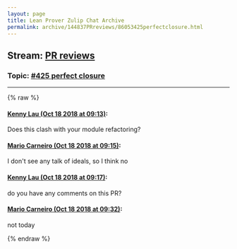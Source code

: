```yaml
---
layout: page
title: Lean Prover Zulip Chat Archive 
permalink: archive/144837PRreviews/86053425perfectclosure.html
---
```


## Stream: [PR reviews](index.html)
### Topic: [#425 perfect closure](86053425perfectclosure.html)

---


{% raw %}
#### [ Kenny Lau (Oct 18 2018 at 09:13)](https://leanprover.zulipchat.com/#narrow/stream/144837-PR%20reviews/topic/%23425%20perfect%20closure/near/136024821):
Does this clash with your module refactoring?

#### [ Mario Carneiro (Oct 18 2018 at 09:15)](https://leanprover.zulipchat.com/#narrow/stream/144837-PR%20reviews/topic/%23425%20perfect%20closure/near/136024897):
I don't see any talk of ideals, so I think no

#### [ Kenny Lau (Oct 18 2018 at 09:17)](https://leanprover.zulipchat.com/#narrow/stream/144837-PR%20reviews/topic/%23425%20perfect%20closure/near/136024976):
do you have any comments on this PR?

#### [ Mario Carneiro (Oct 18 2018 at 09:32)](https://leanprover.zulipchat.com/#narrow/stream/144837-PR%20reviews/topic/%23425%20perfect%20closure/near/136025707):
not today


{% endraw %}
